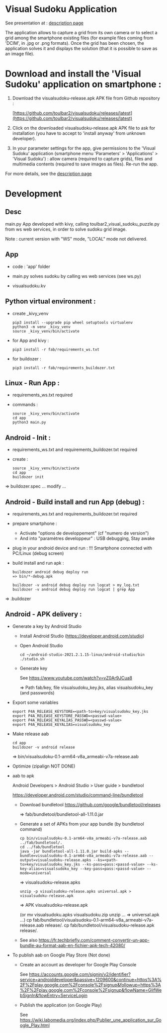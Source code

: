 # Visual Sudoku Application

See presentation at : [description page](https://toulbar2.github.io/toulbar2/examples/vsapp_apk.html)

The application allows to capture a grid from its own camera or to select a
grid among the smartphone existing files (for example files coming from 
'DCIM', in .jpg or .png formats). Once the grid has been chosen, the
application solves it and displays the solution (that it is possible to save
as an image file).

# Download and install the 'Visual Sudoku' application on smartphone :

  1) Download the visualsudoku-release.apk APK file from Github repository :

     [https://github.com/toulbar2/visualsudoku/releases/latest](https://github.com/toulbar2/visualsudoku/releases/latest)

  2) Click on the downloaded visualsudoku-release.apk APK file to ask for
     installation (you have to accept to 'install anyway' from unknown
     developer).

  3) In your parameter settings for the app, give permissions to the 
     'Visual Sudoku' application
     (smartphone menu 'Parameters' > 'Applications' > 'Visual Sudoku') :
     allow camera (required to capture grids), files and multimedia contents
     (required to save images as files). Re-run the app.

  For more details, see the [description page](https://toulbar2.github.io/toulbar2/examples/vsapp_apk.html)

# Development

## Desc

main.py App developed with kivy, calling toulbar2_visual_sudoku_puzzle.py 
from ws web services, in order to solve sudoku grid image.

Note : current version with "WS" mode, "LOCAL" mode not delivered.

## App

  - code : 'app' folder

  - main.py solves sudoku by calling ws web services (see ws.py)

  - visualsudoku.kv

## Python virtual environment :

  - create _kivy_venv

        pip3 install --upgrade pip wheel setuptools virtualenv
        python3 -m venv _kivy_venv
        source _kivy_venv/bin/activate

  - for App and kivy :

        pip3 install -r fab/requirements_ws.txt

  - for buildozer :

        pip3 install -r fab/requirements_buildozer.txt

## Linux - Run App :

  - requirements_ws.txt required

  - commands :

        source _kivy_venv/bin/activate
        cd app
        python3 main.py

## Android - Init :

  - requirements_ws.txt and requirements_buildozer.txt required

  - create :

        source _kivy_venv/bin/activate
        cd app
        buildozer init

  => buildozer.spec  ... modify ...

## Android - Build install and run App (debug) :

  - requirements_ws.txt and requirements_buildozer.txt required

  - prepare smartphone :

    - Activate "options de developpement" (cf "numero de version")
    - And into "paramètres developpeur" : USB debugging, Stay awake

  - plug in your android device and run :
    !!! Smartphone connected with PC/Linux (debug screen)

  - build install and run apk :

        buildozer android debug deploy run
        => bin/*-debug.apk

        buildozer -v android debug deploy run logcat > my_log.txt
        buildozer -v android debug deploy run logcat | grep App

  => .buildozer

## Android - APK delivery :

- Generate a key by Android Studio

  - Install Android Studio (https://developer.android.com/studio)

  - Open Android Studio

        cd ~/android-studio-2021.2.1.15-linux/android-studio/bin
        ./studio.sh

  - Generate key

    See https://www.youtube.com/watch?v=vZ0Ar9JCua8

    => Path fab/key, file  visualsudoku_key.jks, alias visualsudoku_key
       (and passwords)

- Export some variables

      export P4A_RELEASE_KEYSTORE=<path-to>key/visualsudoku_key.jks
      export P4A_RELEASE_KEYSTORE_PASSWD=<passwd-value>
      export P4A_RELEASE_KEYALIAS_PASSWD=<passwd-value>
      export P4A_RELEASE_KEYALIAS=visualsudoku_key

- Make release aab

      cd app
      buildozer -v android release

  => bin/visualsudoku-0.1-arm64-v8a_armeabi-v7a-release.aab

- Optimize (zipalign NOT DONE)

- aab to apk

  Android Developers > Android Studio > User guide > bundletool

  https://developer.android.com/studio/command-line/bundletool

  - Download bundletool https://github.com/google/bundletool/releases

    => fab/bundletool/bundletool-all-1.11.0.jar

  - Generate a set of APKs from your app bundle (by bundletool command)

        cp bin/visualsudoku-0.1-arm64-v8a_armeabi-v7a-release.aab ../fab/bundletool/.
        cd ../fab/bundletool
        java -jar bundletool-all-1.11.0.jar build-apks --bundle=visualsudoku-0.1-arm64-v8a_armeabi-v7a-release.aab --output=visualsudoku-release.apks --ks=<path-to>key/visualsudoku_key.jks --ks-pass=pass:<passd-value> --ks-key-alias=visualsudoku_key --key-pass=pass:<passd-value> --mode=universal

    => visualsudoku-release.apks

        unzip -p visualsudoku-release.apks universal.apk > visualsudoku-release.apk

    => APK visualsudoku-release.apk

     (or mv visualsudoku.apks visualsudoku.zip unzip ... => universal.apk ...)
         cp fab/bundletool/visualsudoku-0.1-arm64-v8a_armeabi-v7a-release.aab release/.
         cp fab/bundletool/visualsudoku-release.apk release/.

  - See also https://fr.techbriefly.com/comment-convertir-un-app-bundle-au-format-aab-en-fichier-apk-tech-42080/

- To publish aab on Google Play Store (Not done)

  - Create an account as developer for Google Play Console

    See https://accounts.google.com/signin/v2/identifier?service=androiddeveloper&passive=1209600&continue=https%3A%2F%2Fplay.google.com%2Fconsole%2Fsignup&followup=https%3A%2F%2Fplay.google.com%2Fconsole%2Fsignup&flowName=GlifWebSignIn&flowEntry=ServiceLogin

  - Publish the application (on Google Play)

    See https://wiki.labomedia.org/index.php/Publier_une_application_sur_Google_Play.html

